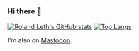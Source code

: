 ### Hi there 👋

[![Roland Leth's GitHub stats](https://github-readme-stats.vercel.app/api?username=rolandleth&count_private=true&show_icons=true&hide_title=true&line_height=26&theme=tokyonight)](https://runtimesharks.com)
[![Top Langs](https://github-readme-stats.vercel.app/api/top-langs/?username=rolandleth&layout=compact&theme=tokyonight)](https://runtimesharks.com)

I'm also on <a rel="me" href="https://mastodon.social/@rolandleth">Mastodon</a>.
